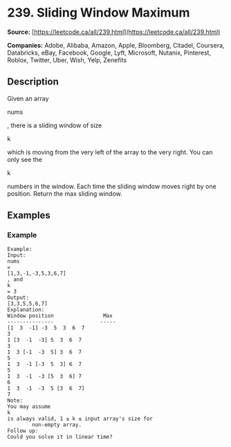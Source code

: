 # 239. Sliding Window Maximum

**Source:** [https://leetcode.ca/all/239.html](https://leetcode.ca/all/239.html)

**Companies:** Adobe, Alibaba, Amazon, Apple, Bloomberg, Citadel, Coursera, Databricks, eBay, Facebook, Google, Lyft, Microsoft, Nutanix, Pinterest, Roblox, Twitter, Uber, Wish, Yelp, Zenefits

## Description

Given an array

nums

, there is a sliding window of size

k

which is moving
        from the very left of the array to the very right. You can only see the

k

numbers
        in the window. Each time the sliding window moves right by one position. Return the max
        sliding window.

## Examples

### Example

```
Example:
Input:
nums
=
[1,3,-1,-3,5,3,6,7]
, and
k
= 3
Output:
[3,3,5,5,6,7]
Explanation:
Window position                Max
---------------               -----
[1  3  -1] -3  5  3  6  7
3
1 [3  -1  -3] 5  3  6  7
3
1  3 [-1  -3  5] 3  6  7
5
1  3  -1 [-3  5  3] 6  7
5
1  3  -1  -3 [5  3  6] 7
6
1  3  -1  -3  5 [3  6  7]
7
Note:
You may assume
k
is always valid, 1 ≤ k ≤ input array's size for
        non-empty array.
Follow up:
Could you solve it in linear time?
```

